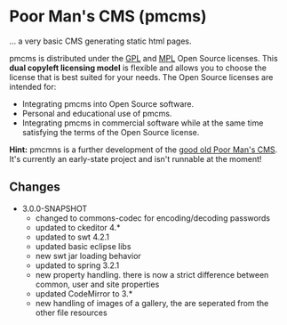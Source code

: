 # Poor Man's CMS (pmcms)

... a very basic CMS generating static html pages.

pmcms is distributed under the [GPL](http://www.gnu.org/licenses/gpl.html) and [MPL](http://www.mozilla.org/MPL/MPL-1.1.html) Open Source licenses. This **dual copyleft licensing model** is flexible and allows you to choose the license that is best suited for your needs. The Open Source licenses are intended for:

* Integrating pmcms into Open Source software.
* Personal and educational use of pmcms.
* Integrating pmcms in commercial software while at the same time satisfying the terms of the Open Source license.

**Hint:** pmcmns is a further development of the [good old Poor Man's CMS](http://poormans.sourceforge.net/). It's currently an
early-state project and isn't runnable at the moment!

## Changes 

* 3.0.0-SNAPSHOT   
  * changed to commons-codec for encoding/decoding passwords
  * updated to ckeditor 4.*
  * updated to swt 4.2.1
  * updated basic eclipse libs
  * new swt jar loading behavior
  * updated to spring 3.2.1
  * new property handling. there is now a strict difference between common, user and site properties
  * updated CodeMirror to 3.*
  * new handling of images of a gallery, the are seperated from the other file resources
